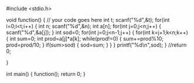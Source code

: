 #include <stdio.h>

void function()
{
	// your code goes here
	int t;
	scanf("%d",&t);
	for(int i=0;i<t;i++)
	{
	    int n;
	    scanf("%d",&n);
	    int a[n];
	    for(int j=0;j<n;j++)
	    {
	        scanf("%d",&a[j]);
	    }
	    int sod=0;
	    for(int j=0;j<n-1;j++)
	    {
	        for(int k=j+1;k<n;k++)
	        {
	            int sum=0;
	            int prod=a[j]*a[k];
	            while(prod!=0)
	            {
	                sum+=prod%10;
	                prod=prod/10;
	            }
	            if(sum>sod)
	            {
	                sod=sum;
	            }
	        }
	    }
	    printf("%d\n",sod);
	}
	//return 0;
    
}

int main()
{
    function();
    return 0;
}
